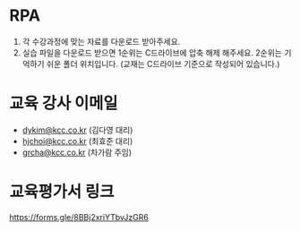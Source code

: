 # RPA
1. 각 수강과정에 맞는 자료를 다운로드 받아주세요.
2. 실습 파일을 다운로드 받으면 1순위는 C드라이브에 압축 해제 해주세요. 2순위는 기억하기 쉬운 폴더 위치입니다.
(교재는 C드라이브 기준으로 작성되어 있습니다.)

# 교육 강사 이메일
- dykim@kcc.co.kr (김다영 대리)
- hjchoi@kcc.co.kr (최효준 대리)
- grcha@kcc.co.kr  (차가람 주임)

# 교육평가서 링크
https://forms.gle/8BBj2xriYTbvJzGR6


